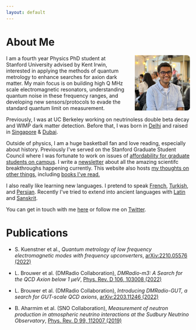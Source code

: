 ```yaml
---
layout: default
---
```

<!---
Text can be **bold**, _italic_, or ~~strikethrough~~.

[Link to another page](./another-page.html)

There should be whitespace between paragraphs.

There should be whitespace between paragraphs. We recommend including a README, or a file with information about your project.
--->
# About Me


<!--<img style="position:absolute; LEFT:78% " width="205" height="308" src="./goodpic.jpg"> -->
<img align="right" src="./dp2.jpg" style="max-width:30%; border-radius:5%; padding-left: 20px;">
I am a fourth year Physics PhD student at Stanford University advised by Kent Irwin, interested in applying the methods of quantum metrology to enhance searches for axion dark matter. 
My main focus is on building high Q MHz scale electromagnetic resonators, understanding quantum noise in these frequency ranges, and developing new sensors/protocols to evade the standard quantum limit on measurement.

<!--I graduated from UC Berkeley in 2019. My research there included data analysis for the SNO
experiment, detector analysis for its successor SNO+, and detector R&D for the SuperCDMS experiment. My senior thesis focused on precision detection of vacuum ultraviolet (VUV) photons for
future liquid argon scintillator experiments. -->

Previously, I was at UC Berkeley working on neutrinoless double beta decay and
WIMP dark matter detection. Before that, I was born in [Delhi](https://www.youtube.com/watch?v=DxRxTlkI3gY&ab_channel=NetflixIndia) and raised in [Singapore](https://www.youtube.com/watch?v=uByyHDXlEqM&ab_channel=TropicMonstersTV) & [Dubai](https://www.youtube.com/watch?v=fbL9QdWWJzo&ab_channel=Emirates). 

Outside of physics, I am a huge basketball fan and love reading, especially about history. Previously I've served on the Stanford Graduate Student Council where I was fortunate to work on issues of [affordability for graduate students on campus](https://stanforddaily.com/2022/01/20/stanford-unveils-measures-to-tackle-affordability-issues/).
I write a [newsletter](https://jyotirmai.substack.com/) about all the amazing
scientifc breakthroughs happening currently.
This website also hosts [my thoughts on other things](./writings.md), including [books I've read.](./bookreviews.md)

I also really like learning new languages.
I pretend to speak [French](./index-fr.md), [Turkish](./index-tr.md), and [Persian](./translation/shahnameh/shahnameh_blog.md). Recently I've tried to extend into ancient languages with
[Latin](./index-lt.md) and [Sanskrit](./translation/gita/gita.md).

You can get in touch with me [here](mailto:joesingh@stanford.edu)
or follow me on [Twitter](https://twitter.com/SinghJyotirmai).

<!--[Test](./test.md) -->

# Publications

* S. Kuenstner et al., _Quantum metrology of low frequency electromagnetic modes with frequency upconverters_,
[arXiv:2210.05576 (2022)](https://arxiv.org/abs/2210.05576)

* L. Brouwer et al. (DMRadio Collaboration), _DMRadio-m3: A Search for the QCD Axion below 1 µeV_, 
[Phys. Rev. D 106, 103008 (2022)](https://journals.aps.org/prd/abstract/10.1103/PhysRevD.106.103008)

* L. Brouwer et al. (DMRadio Collaboration), _Introducing DMRadio-GUT, a search for GUT-scale QCD axions_, 
[arXiv:2203.11246 (2022)](https://arxiv.org/abs/2203.11246)

* B. Aharmim et al. (SNO Collaboration), _Measurement of neutron production in atmospheric neutrino interactions at the Sudbury Neutrino Observatory_,
  [Phys. Rev. D 99, 112007 (2019)](https://journals.aps.org/prd/abstract/10.1103/PhysRevD.99.112007)

<!---
## Header 2

> This is a blockquote following a header.
>
> When something is important enough, you do it even if the odds are not in your favor.

### Header 3

```js
// Javascript code with syntax highlighting.
var fun = function lang(l) {
  dateformat.i18n = require('./lang/' + l)
  return true;
}
```

```ruby
# Ruby code with syntax highlighting
GitHubPages::Dependencies.gems.each do |gem, version|
  s.add_dependency(gem, "= #{version}")
end
```

#### Header 4

*   This is an unordered list following a header.
*   This is an unordered list following a header.
*   This is an unordered list following a header.

##### Header 5

1.  This is an ordered list following a header.
2.  This is an ordered list following a header.
3.  This is an ordered list following a header.

###### Header 6

| head1        | head two          | three |
|:-------------|:------------------|:------|
| ok           | good swedish fish | nice  |
| out of stock | good and plenty   | nice  |
| ok           | good `oreos`      | hmm   |
| ok           | good `zoute` drop | yumm  |

### There's a horizontal rule below this.

* * *

### Here is an unordered list:

*   Item foo
*   Item bar
*   Item baz
*   Item zip

### And an ordered list:

1.  Item one
1.  Item two
1.  Item three
1.  Item four

### And a nested list:

- level 1 item
  - level 2 item
  - level 2 item
    - level 3 item
    - level 3 item
- level 1 item
  - level 2 item
  - level 2 item
  - level 2 item
- level 1 item
  - level 2 item
  - level 2 item
- level 1 item

### Small image

![Octocat](https://assets-cdn.github.com/images/icons/emoji/octocat.png)

### Large image

![Branching](https://guides.github.com/activities/hello-world/branching.png)


### Definition lists can be used with HTML syntax.

<dl>
<dt>Name</dt>
<dd>Godzilla</dd>
<dt>Born</dt>
<dd>1952</dd>
<dt>Birthplace</dt>
<dd>Japan</dd>
<dt>Color</dt>
<dd>Green</dd>
</dl>

```
Long, single-line code blocks should not wrap. They should horizontally scroll if they are too long. This line should be long enough to demonstrate this.
```

```
The final element.
```
--->
